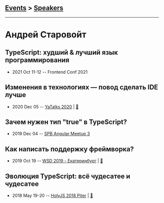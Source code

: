 ## [Events](../README.md) > [Speakers](../speakers.md)
---

# Андрей Старовойт

## TypeScript: худший &amp; лучший язык программирования
- 2021 Oct 11-12 -- Frontend Conf 2021    
## Изменения в технологиях — повод сделать IDE лучше
- 2020 Dec 05 -- [YaTalks 2020](https://youtu.be/b7Baa1jY4So)  | [:notebook:](https://yadi.sk/i/uPET-cAX60783A)  
## Зачем нужен тип &quot;true&quot; в TypeScript?
- 2019 Dec 04 -- [SPB Angular Meetup 3](https://youtu.be/0Fb2HjHN_J8?t=5369)    
## Как написать поддержку фреймворка?
- 2019 Oct 19 -- [WSD 2019 - Екатеринбург](https://www.youtube.com/watch?v=DsfnFrwKksA&t=26530s)  | [:notebook:](https://wsd.events/2019/10/19/pres/framework-ide.pdf)  
## Эволюция TypeScript: всё чудесатее и чудесатее
- 2018 May 19-20 -- [HolyJS 2018 Piter](https://youtu.be/srqqwuqzYMM)  | [:notebook:](https://assets.ctfassets.net/nn534z2fqr9f/745Yp0RLkAm6gcg6m6kMwE/4df2f247de5926d2be5b277715122a4f/Andrey_Starovoyt_Evolution_of_TypeScript.pdf)  
